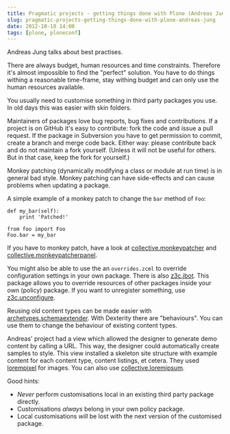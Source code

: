 ```yaml
---
title: Pragmatic projects - getting things done with Plone (Andreas Jung)
slug: pragmatic-projects-getting-things-done-with-plone-andreas-jung
date: 2012-10-10 14:00
tags: [plone, ploneconf]
---
```


Andreas Jung talks about best practises.

There are always budget, human resources and time
constraints. Therefore it's almost impossible to find the "perfect"
solution. You have to do things withing a reasonable time-frame, stay
withing budget and can only use the human resources available.

You usually need to customise something in third party packages you
use. In old days this was easier with skin folders.

Maintainers of packages love bug reports, bug fixes and
contributions. If a project is on GitHub it's easy to contribute: fork
the code and issue a pull request. If the package in Subversion you
have to get permission to commit, create a branch and merge code
back. Either way: please contribute back and do not maintain a fork
yourself. (Unless it will not be useful for others. But in that case, keep
the fork for yourself.)

Monkey patching (dynamically modifying a class or module at run time)
is in general bad style. Monkey patching can have side-effects and can
cause problems when updating a package.

A simple example of a monkey patch to change the `bar` method of `Foo`:

    def my_bar(self):
        print 'Patched!'

    from foo import Foo
    Foo.bar = my_bar

If you have to monkey patch, have a look at
[collective.monkeypatcher](http://pypi.python.org/pypi/collective.monkeypatcher)
and
[collective.monkeypatcherpanel](http://pypi.python.org/pypi/collective.monkeypatcherpanel/1.0.3).

You might also be able to use the an `overrides.zcml` to override
configuration settings in your own package. There is also
[z3c.jbot](http://pypi.python.org/pypi/z3c.jbot/). This package allows
you to override resources of other packages inside your own (policy)
package. If you want to unregister something, use
[z3c.unconfigure](http://pypi.python.org/pypi/z3c.unconfigure/).

Reusing old content types can be made easier with
[archetypes.schemaextender](http://pypi.python.org/pypi/archetypes.schemaextender/).
With Dexterity there are "behaviours". You can use them to change the
behaviour of existing content types.

Andreas' project had a view which allowed the designer to generate
demo content by calling a URL. This way, the designer could
automatically create samples to style. This view installed a skeleton
site structure with example content for each content type, content
listings, et cetera. They used [lorempixel](http://lorempixel.com/) for images. You can also use
[collective.loremipsum](http://pypi.python.org/pypi/collective.loremipsum/).

Good hints:

   - *Never* perform customisations local in an existing third party
     package directly.
   - Customisations *always* belong in your own policy package.
   - Local customisations *will* be lost with the next version of the customised package.

